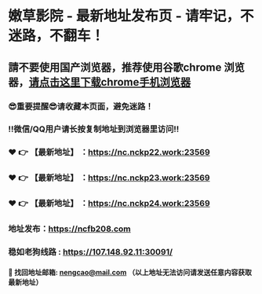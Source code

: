 # 嫩草影院 - 最新地址发布页 - 请牢记，不迷路，不翻车！

## 請不要使用国产浏览器，推荐使用谷歌chrome 浏览器，<a href = "https://www.google.cn/chrome/">请点击这里下载chrome手机浏览器</a>

### :sunglasses:重要提醒:sunglasses:请收藏本页面，避免迷路！
### ‼️微信/QQ用户请长按复制地址到浏览器里访问‼️

### :heart: :point_right: 【最新地址】 ：https://nc.nckp22.work:23569
### :heart: :point_right: 【最新地址】 ：https://nc.nckp23.work:23569
### :heart: :point_right: 【最新地址】 ：https://nc.nckp24.work:23569

### 地址发布：https://ncfb208.com
### 稳如老狗线路 : https://107.148.92.11:30091/

#### :e-mail: __找回地址邮箱: nengcao@mail.com （以上地址无法访问请发送任意内容获取最新地址）__
